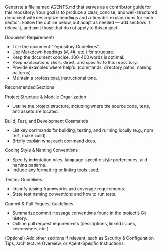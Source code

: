 Generate a file named AGENTS.md that serves as a contributor guide for this repository.
Your goal is to produce a clear, concise, and well-structured document with descriptive headings and actionable explanations for each section.
Follow the outline below, but adapt as needed — add sections if relevant, and omit those that do not apply to this project.

Document Requirements

- Title the document "Repository Guidelines".
- Use Markdown headings (#, ##, etc.) for structure.
- Keep the document concise. 200-400 words is optimal.
- Keep explanations short, direct, and specific to this repository.
- Provide examples where helpful (commands, directory paths, naming patterns).
- Maintain a professional, instructional tone.

Recommended Sections

Project Structure & Module Organization

- Outline the project structure, including where the source code, tests, and assets are located.

Build, Test, and Development Commands

- List key commands for building, testing, and running locally (e.g., npm test, make build).
- Briefly explain what each command does.

Coding Style & Naming Conventions

- Specify indentation rules, language-specific style preferences, and naming patterns.
- Include any formatting or linting tools used.

Testing Guidelines

- Identify testing frameworks and coverage requirements.
- State test naming conventions and how to run tests.

Commit & Pull Request Guidelines

- Summarize commit message conventions found in the project’s Git history.
- Outline pull request requirements (descriptions, linked issues, screenshots, etc.).

(Optional) Add other sections if relevant, such as Security & Configuration Tips, Architecture Overview, or Agent-Specific Instructions.